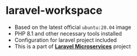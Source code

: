 # laravel-workspace
- Based on the latest official `ubuntu:20.04` image
- PHP 8.1 and other necessary tools installed
- Configuration for laravel project included
- This is a part of **[Laravel Microservices](https://git.zoomovn.com/ZoomoVN/devops-docker/laravel-microservices)** project
